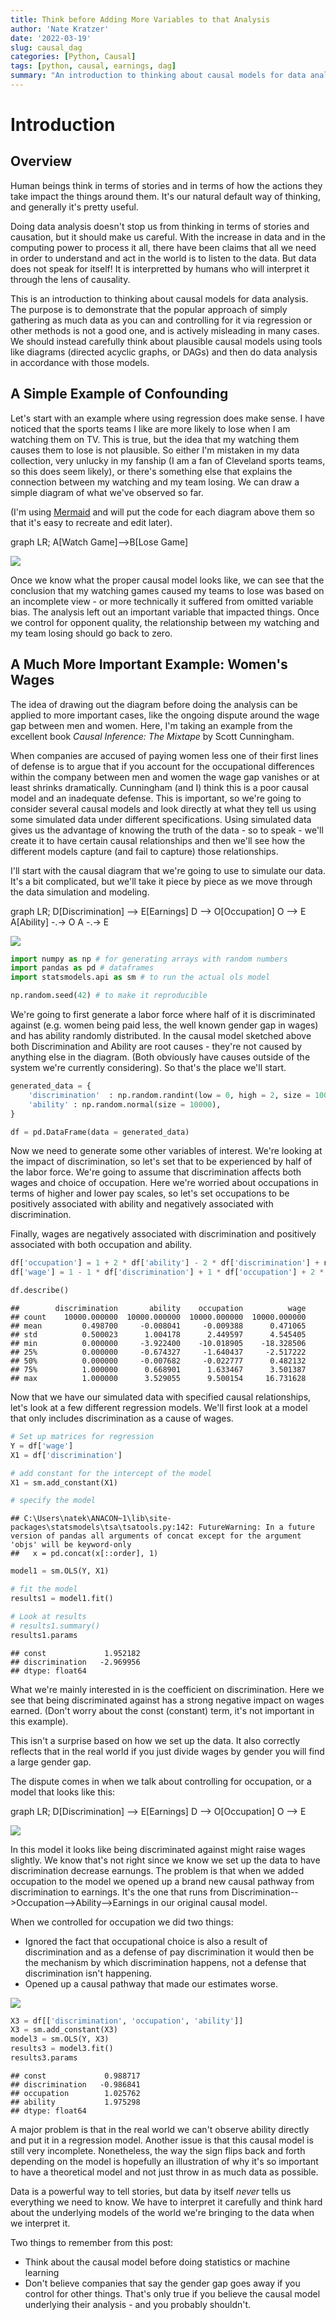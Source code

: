 ```yaml
---
title: Think before Adding More Variables to that Analysis
author: 'Nate Kratzer'
date: '2022-03-19'
slug: causal_dag
categories: [Python, Causal]
tags: [python, causal, earnings, dag]
summary: "An introduction to thinking about causal models for data analysis. The purpose is to demonstrate that the popular approach of simply gathering as much data as you can and controlling for it via regression or other methods is not a good one, and is actively misleading in many cases. We should instead carefully think about plausible causal models using tools like diagrams (directed acyclic graphs, or DAGs) and then do data analysis in accordance with those models. "
---
```


# Introduction

## Overview

Human beings think in terms of stories and in terms of how the actions they take impact the things around them. It's our natural default way of thinking, and generally it's pretty useful. 

Doing data analysis doesn't stop us from thinking in terms of stories and causation, but it should make us careful. With the increase in data and in the computing power to process it all, there have been claims that all we need in order to understand and act in the world is to listen to the data. But data does not speak for itself! It is interpretted by humans who will interpret it through the lens of causality. 

This is an introduction to thinking about causal models for data analysis. The purpose is to demonstrate that the popular approach of simply gathering as much data as you can and controlling for it via regression or other methods is not a good one, and is actively misleading in many cases. We should instead carefully think about plausible causal models using tools like diagrams (directed acyclic graphs, or DAGs) and then do data analysis in accordance with those models. 

## A Simple Example of Confounding

Let's start with an example where using regression does make sense. I have noticed that the sports teams I like are more likely to lose when I am watching them on TV. This is true, but the idea that my watching them causes them to lose is not plausible. So either I'm mistaken in my data collection, very unlucky in my fanship (I am a fan of Cleveland sports teams, so this does seem likely), or there's something else that explains the connection between my watching and my team losing. We can draw a simple diagram of what we've observed so far. 

(I'm using [Mermaid](https://mermaid.live/edit) and will put the code for each diagram above them so that it's easy to recreate and edit later).

graph LR;
    A[Watch Game]-->B[Lose Game]
    
![](watch_and_lose.png)

Once we know what the proper causal model looks like, we can see that the conclusion that my watching games caused my teams to lose was based on an incomplete view - or more technically it suffered from omitted variable bias. The analysis left out an important variable that impacted things. Once we control for opponent quality, the relationship between my watching and my team losing should go back to zero.

## A Much More Important Example: Women's Wages

The idea of drawing out the diagram before doing the analysis can be applied to more important cases, like the ongoing dispute around the wage gap between men and women. Here, I'm taking an example from the excellent book _Causal Inference: The Mixtape_ by Scott Cunningham. 

When companies are accused of paying women less one of their first lines of defense is to argue that if you account for the occupational differences within the company between men and women the wage gap vanishes or at least shrinks dramatically. Cunningham (and I) think this is a poor causal model and an inadequate defense. This is important, so we're going to consider several causal models and look directly at what they tell us using some simulated data under different specifications. Using simulated data gives us the advantage of knowing the truth of the data - so to speak - we'll create it to have certain causal relationships and then we'll see how the different models capture (and fail to capture) those relationships.

I'll start with the causal diagram that we're going to use to simulate our data. It's a bit complicated, but we'll take it piece by piece as we move through the data simulation and modeling.

graph LR;
    D[Discrimination] --> E[Earnings]
    D --> O[Occupation]
    O --> E
    A[Ability] -.-> O
    A -.-> E

![](gd_dag.png)


```python
import numpy as np # for generating arrays with random numbers
import pandas as pd # dataframes
import statsmodels.api as sm # to run the actual ols model

np.random.seed(42) # to make it reproducible
```


We're going to first generate a labor force where half of it is discriminated against (e.g. women being paid less, the well known gender gap in wages) and has ability randomly distributed. In the causal model sketched above both Discrimination and Ability are root causes - they're not caused by anything else in the diagram. (Both obviously have causes outside of the system we're currently considering). So that's the place we'll start.  


```python
generated_data = {
    'discrimination'  : np.random.randint(low = 0, high = 2, size = 10000, dtype = int), #the high argument is not inclusive, so this is randomly generating 0s and 1s. 
    'ability' : np.random.normal(size = 10000),
}

df = pd.DataFrame(data = generated_data)
```


Now we need to generate some other variables of interest. We're looking at the impact of discrimination, so let's set that to be experienced by half of the labor force. We're going to assume that discrimination affects both wages and choice of occupation. Here we're worried about occupations in terms of higher and lower pay scales, so let's set occupations to be positively associated with ability and negatively associated with discrimination. 

Finally, wages are negatively associated with discrimination and positively associated with both occupation and ability. 


```python
df['occupation'] = 1 + 2 * df['ability'] - 2 * df['discrimination'] + np.random.normal(size = 10000)
df['wage'] = 1 - 1 * df['discrimination'] + 1 * df['occupation'] + 2 * df['ability'] + np.random.normal(size = 10000)

df.describe()
```

```
##        discrimination       ability    occupation          wage
## count    10000.000000  10000.000000  10000.000000  10000.000000
## mean         0.498700     -0.008041     -0.009388      0.471065
## std          0.500023      1.004178      2.449597      4.545405
## min          0.000000     -3.922400    -10.018905    -18.328506
## 25%          0.000000     -0.674327     -1.640437     -2.517222
## 50%          0.000000     -0.007682     -0.022777      0.482132
## 75%          1.000000      0.668901      1.633467      3.501387
## max          1.000000      3.529055      9.500154     16.731628
```


Now that we have our simulated data with specified causal relationships, let's look at a few different regression models. We'll first look at a model that only includes discrimination as a cause of wages.


```python
# Set up matrices for regression
Y = df['wage']
X1 = df['discrimination']

# add constant for the intercept of the model
X1 = sm.add_constant(X1)

# specify the model
```

```
## C:\Users\natek\ANACON~1\lib\site-packages\statsmodels\tsa\tsatools.py:142: FutureWarning: In a future version of pandas all arguments of concat except for the argument 'objs' will be keyword-only
##   x = pd.concat(x[::order], 1)
```

```python
model1 = sm.OLS(Y, X1)

# fit the model
results1 = model1.fit()

# Look at results
# results1.summary()
results1.params
```

```
## const             1.952182
## discrimination   -2.969956
## dtype: float64
```

What we're mainly interested in is the coefficient on discrimination. Here we see that being discriminated against has a strong negative impact on wages earned. (Don't worry about the const (constant) term, it's not important in this example).

This isn't a surprise based on how we set up the data. It also correctly reflects that in the real world if you just divide wages by gender you will find a large gender gap. 

The dispute comes in when we talk about controlling for occupation, or a model that looks like this:

graph LR;
    D[Discrimination] --> E[Earnings]
    D --> O[Occupation]
    O --> E
    
![](control_occ.png)

In this model it looks like being discriminated against might raise wages slightly. We know that's not right since we know we set up the data to have discrimination decrease earnungs. The problem is that when we added occupation to the model we opened up a brand new causal pathway from discrimination to earnings. It's the one that runs from Discrimination-->Occupation-->Ability-->Earnings in our original causal model.

When we controlled for occupation we did two things:

- Ignored the fact that occupational choice is also a result of discrimination and as a defense of pay discrimination it would then be the mechanism by which discrimination happens, not a defense that discrimination isn't happening.
- Opened up a causal pathway that made our estimates worse. 

![](gd_dag.png)


```python
X3 = df[['discrimination', 'occupation', 'ability']]
X3 = sm.add_constant(X3)
model3 = sm.OLS(Y, X3)
results3 = model3.fit()
results3.params
```

```
## const             0.988717
## discrimination   -0.986841
## occupation        1.025762
## ability           1.975298
## dtype: float64
```

A major problem is that in the real world we can't observe ability directly and put it in a regression model. Another issue is that this causal model is still very incomplete. Nonetheless, the way the sign flips back and forth depending on the model is hopefully an illustration of why it's so important to have a theoretical model and not just throw in as much data as possible.

Data is a powerful way to tell stories, but data by itself _never_ tells us everything we need to know. We have to interpret it carefully and think hard about the underlying models of the world we're bringing to the data when we interpret it. 

Two things to remember from this post:

- Think about the causal model before doing statistics or machine learning
- Don't believe companies that say the gender gap goes away if you control for other things. That's only true if you believe the causal model underlying their analysis - and you probably shouldn't. 
